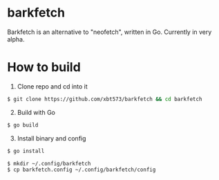 # barkfetch
Barkfetch is an alternative to "neofetch", written in Go. Currently in very alpha.

# How to build
1. Clone repo and cd into it
```bash
$ git clone https://github.com/xbt573/barkfetch && cd barkfetch
```

2. Build with Go
```bash
$ go build
```

3. Install binary and config
```bash
$ go install

$ mkdir ~/.config/barkfetch
$ cp barkfetch.config ~/.config/barkfetch/config
```
